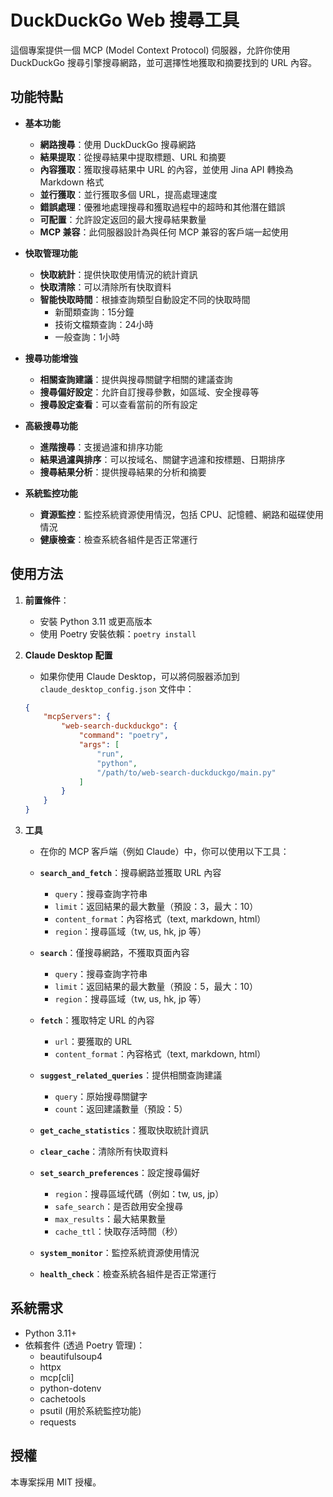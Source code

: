 # DuckDuckGo Web 搜尋工具

這個專案提供一個 MCP (Model Context Protocol) 伺服器，允許你使用 DuckDuckGo 搜尋引擎搜尋網路，並可選擇性地獲取和摘要找到的 URL 內容。

## 功能特點

* **基本功能**
  * **網路搜尋**：使用 DuckDuckGo 搜尋網路
  * **結果提取**：從搜尋結果中提取標題、URL 和摘要
  * **內容獲取**：獲取搜尋結果中 URL 的內容，並使用 Jina API 轉換為 Markdown 格式
  * **並行獲取**：並行獲取多個 URL，提高處理速度
  * **錯誤處理**：優雅地處理搜尋和獲取過程中的超時和其他潛在錯誤
  * **可配置**：允許設定返回的最大搜尋結果數量
  * **MCP 兼容**：此伺服器設計為與任何 MCP 兼容的客戶端一起使用

* **快取管理功能**
  * **快取統計**：提供快取使用情況的統計資訊
  * **快取清除**：可以清除所有快取資料
  * **智能快取時間**：根據查詢類型自動設定不同的快取時間
    * 新聞類查詢：15分鐘
    * 技術文檔類查詢：24小時
    * 一般查詢：1小時

* **搜尋功能增強**
  * **相關查詢建議**：提供與搜尋關鍵字相關的建議查詢
  * **搜尋偏好設定**：允許自訂搜尋參數，如區域、安全搜尋等
  * **搜尋設定查看**：可以查看當前的所有設定

* **高級搜尋功能**
  * **進階搜尋**：支援過濾和排序功能
  * **結果過濾與排序**：可以按域名、關鍵字過濾和按標題、日期排序
  * **搜尋結果分析**：提供搜尋結果的分析和摘要

* **系統監控功能**
  * **資源監控**：監控系統資源使用情況，包括 CPU、記憶體、網路和磁碟使用情況
  * **健康檢查**：檢查系統各組件是否正常運行

## 使用方法

1. **前置條件**：
   * 安裝 Python 3.11 或更高版本
   * 使用 Poetry 安裝依賴：`poetry install`

2. **Claude Desktop 配置**
   * 如果你使用 Claude Desktop，可以將伺服器添加到 `claude_desktop_config.json` 文件中：
   ```json
   {
       "mcpServers": {
           "web-search-duckduckgo": {
               "command": "poetry",
               "args": [
                   "run",
                   "python",
                   "/path/to/web-search-duckduckgo/main.py"
               ]
           }
       }
   }
   ```

3. **工具**
   * 在你的 MCP 客戶端（例如 Claude）中，你可以使用以下工具：

   * **`search_and_fetch`**：搜尋網路並獲取 URL 內容
     * `query`：搜尋查詢字符串
     * `limit`：返回結果的最大數量（預設：3，最大：10）
     * `content_format`：內容格式（text, markdown, html）
     * `region`：搜尋區域（tw, us, hk, jp 等）

   * **`search`**：僅搜尋網路，不獲取頁面內容
     * `query`：搜尋查詢字符串
     * `limit`：返回結果的最大數量（預設：5，最大：10）
     * `region`：搜尋區域（tw, us, hk, jp 等）

   * **`fetch`**：獲取特定 URL 的內容
     * `url`：要獲取的 URL
     * `content_format`：內容格式（text, markdown, html）

   * **`suggest_related_queries`**：提供相關查詢建議
     * `query`：原始搜尋關鍵字
     * `count`：返回建議數量（預設：5）

   * **`get_cache_statistics`**：獲取快取統計資訊

   * **`clear_cache`**：清除所有快取資料

   * **`set_search_preferences`**：設定搜尋偏好
     * `region`：搜尋區域代碼（例如：tw, us, jp）
     * `safe_search`：是否啟用安全搜尋
     * `max_results`：最大結果數量
     * `cache_ttl`：快取存活時間（秒）

   * **`system_monitor`**：監控系統資源使用情況

   * **`health_check`**：檢查系統各組件是否正常運行

## 系統需求

* Python 3.11+
* 依賴套件 (透過 Poetry 管理)：
  * beautifulsoup4
  * httpx
  * mcp[cli]
  * python-dotenv
  * cachetools
  * psutil (用於系統監控功能)
  * requests

## 授權

本專案採用 MIT 授權。
